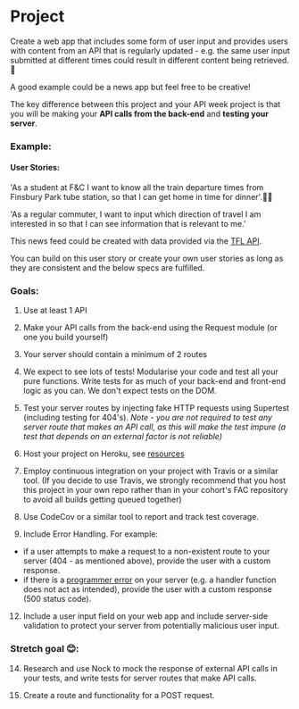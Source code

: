 # Project

Create a web app that includes some form of user input and provides users with content from an API that is regularly updated - e.g. the same user input submitted at different times could result in different content being retrieved. 💁‍

A good example could be a news app but feel free to be creative!

The key difference between this project and your API week project is that you will be making your **API calls from the back-end** and **testing your server**.


### Example:

#### User Stories:
'As a student at F&C I want to know all the train departure times from Finsbury Park tube station, so that I can get home in time for dinner'.🚉🍛

'As a regular commuter, I want to input which direction of travel I am interested in so that I can see information that is relevant to me.'

This news feed could be created with data provided via the [TFL API](https://api.tfl.gov.uk/).

You can build on this user story or create your own user stories as long as they are consistent and the below specs are fulfilled.

### Goals:
1) Use at least 1 API 

2) Make your API calls from the back-end using the Request module (or one you build yourself)

3) Your server should contain a minimum of 2 routes

4) We expect to see lots of tests! Modularise your code and test all your pure functions. Write tests for as much of your back-end and front-end logic as you can. We don't expect tests on the DOM.

5) Test your server routes by injecting fake HTTP requests using Supertest (including testing for 404's). _Note - you are not required to test any server route that makes an API call, as this will make the test impure (a test that depends on an external factor is not reliable)_

6) Host your project on Heroku, see [resources](https://github.com/foundersandcoders/master-reference/blob/master/coursebook/week-5/resources.md)

9) Employ continuous integration on your project with Travis or a similar tool. (If you decide to use Travis, we strongly recommend that you host this project in your own repo rather than in your cohort's FAC repository to avoid all builds getting queued together)

10) Use CodeCov or a similar tool to report and track test coverage.

11) Include Error Handling. For example:
  - if a user attempts to make a request to a non-existent route to your server (404 - as mentioned above), provide the user with a custom response.    
  - if there is a [programmer error](https://github.com/foundersandcoders/error-handling-workshop#kinds-of-errors) on your server (e.g. a handler function does not act as intended), provide the user with a custom response (500 status code).

12) Include a user input field on your web app and include server-side validation to protect your server from potentially malicious user input.

### Stretch goal 😊:

14) Research and use Nock to mock the response of external API calls in your tests, and write tests for server routes that make API calls.

15) Create a route and functionality for a POST request.
